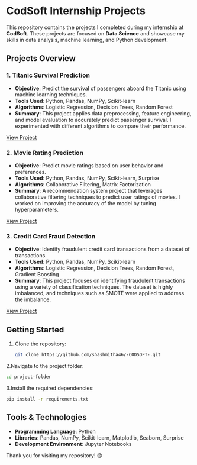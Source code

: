 # CodSoft Internship Projects

This repository contains the projects I completed during my internship at **CodSoft**. These projects are focused on **Data Science** and showcase my skills in data analysis, machine learning, and Python development.

## Projects Overview

### 1. **Titanic Survival Prediction**
   - **Objective**: Predict the survival of passengers aboard the Titanic using machine learning techniques.
   - **Tools Used**: Python, Pandas, NumPy, Scikit-learn
   - **Algorithms**: Logistic Regression, Decision Trees, Random Forest
   - **Summary**: This project applies data preprocessing, feature engineering, and model evaluation to accurately predict passenger survival. I experimented with different algorithms to compare their performance.

   [View Project](https://github.com/shashmitha46/-CODSOFT-/tree/main/titanic%20survival%20prediction)

### 2. **Movie Rating Prediction**
   - **Objective**: Predict movie ratings based on user behavior and preferences.
   - **Tools Used**: Python, Pandas, NumPy, Scikit-learn, Surprise
   - **Algorithms**: Collaborative Filtering, Matrix Factorization
   - **Summary**: A recommendation system project that leverages collaborative filtering techniques to predict user ratings of movies. I worked on improving the accuracy of the model by tuning hyperparameters.

   [View Project](https://github.com/shashmitha46/-CODSOFT-/tree/main/MOVIE%20RATING%20PREDICTION%20WITH%20PYTHON)

### 3. **Credit Card Fraud Detection**
   - **Objective**: Identify fraudulent credit card transactions from a dataset of transactions.
   - **Tools Used**: Python, Pandas, NumPy, Scikit-learn
   - **Algorithms**: Logistic Regression, Decision Trees, Random Forest, Gradient Boosting
   - **Summary**: This project focuses on identifying fraudulent transactions using a variety of classification techniques. The dataset is highly imbalanced, and techniques such as SMOTE were applied to address the imbalance.

   [View Project](https://github.com/shashmitha46/-CODSOFT-/tree/main/CREDIT%20CARD%20FRAUD%20DETECTION)

## Getting Started

1. Clone the repository:
   ```bash
   git clone https://github.com/shashmitha46/-CODSOFT-.git
   
2.Navigate to the project folder:
```bash
cd project-folder
```
3.Install the required dependencies:
```bash
pip install -r requirements.txt
```
## Tools & Technologies
- **Programming Language**: Python
- **Libraries**: Pandas, NumPy, Scikit-learn, Matplotlib, Seaborn, Surprise
- **Development Environment**: Jupyter Notebooks

Thank you for visiting my repository! 😊
